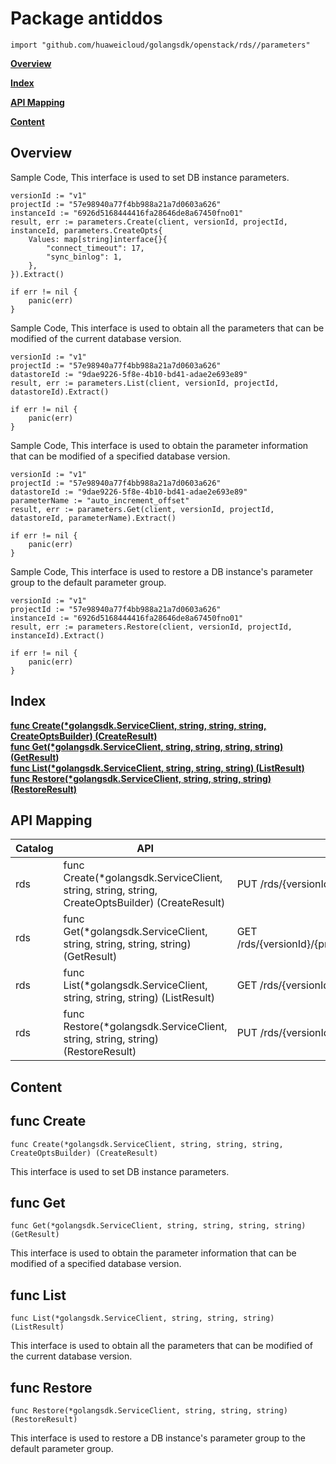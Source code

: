 # Package antiddos
    import "github.com/huaweicloud/golangsdk/openstack/rds//parameters"
**[Overview](#overview)**  

**[Index](#index)**  

**[API Mapping](#api-mapping)**  

**[Content](#content)**  

## Overview


Sample Code, This interface is used to set DB instance parameters.

    
    versionId := "v1"
    projectId := "57e98940a77f4bb988a21a7d0603a626"
    instanceId := "6926d5168444416fa28646de8a67450fno01"
    result, err := parameters.Create(client, versionId, projectId, instanceId, parameters.CreateOpts{
        Values: map[string]interface{}{
            "connect_timeout": 17,
            "sync_binlog": 1,
        },
    }).Extract()
    
    if err != nil {
        panic(err)
    }
    
Sample Code, This interface is used to obtain all the parameters that can be modified of the current database version.

    
    versionId := "v1"
    projectId := "57e98940a77f4bb988a21a7d0603a626"
    datastoreId := "9dae9226-5f8e-4b10-bd41-adae2e693e89"
    result, err := parameters.List(client, versionId, projectId, datastoreId).Extract()
    
    if err != nil {
        panic(err)
    }
    
Sample Code, This interface is used to obtain the parameter information that can be modified of a specified database version.

    
    versionId := "v1"
    projectId := "57e98940a77f4bb988a21a7d0603a626"
    datastoreId := "9dae9226-5f8e-4b10-bd41-adae2e693e89"
    parameterName := "auto_increment_offset"
    result, err := parameters.Get(client, versionId, projectId, datastoreId, parameterName).Extract()
    
    if err != nil {
        panic(err)
    }
    
Sample Code, This interface is used to restore a DB instance's parameter group to the default parameter group.

    
    versionId := "v1"
    projectId := "57e98940a77f4bb988a21a7d0603a626"
    instanceId := "6926d5168444416fa28646de8a67450fno01"
    result, err := parameters.Restore(client, versionId, projectId, instanceId).Extract()
    
    if err != nil {
        panic(err)
    }
## Index
**[func Create(*golangsdk.ServiceClient, string, string, string, CreateOptsBuilder) (CreateResult)](#func-create)**  
**[func Get(*golangsdk.ServiceClient, string, string, string, string) (GetResult)](#func-get)**  
**[func List(*golangsdk.ServiceClient, string, string, string) (ListResult)](#func-list)**  
**[func Restore(*golangsdk.ServiceClient, string, string, string) (RestoreResult)](#func-restore)**  
## API Mapping
|Catalog|API|EndPoint|
|----|---|--------|
|rds|func Create(*golangsdk.ServiceClient, string, string, string, CreateOptsBuilder) (CreateResult)|PUT /rds/{versionId}/{project_id}/instances/{instanceId}/parameters|
|rds|func Get(*golangsdk.ServiceClient, string, string, string, string) (GetResult)|GET /rds/{versionId}/{project_id}/datastores/versions/{datastore_version_id}/parameters/{parameter_name}|
|rds|func List(*golangsdk.ServiceClient, string, string, string) (ListResult)|GET /rds/{versionId}/{project_id}/datastores/versions/{datastore_version_id}/parameters|
|rds|func Restore(*golangsdk.ServiceClient, string, string, string) (RestoreResult)|PUT /rds/{versionId}/{project_id}/instances/{instanceId}/parameters/default|
## Content
## func Create
    func Create(*golangsdk.ServiceClient, string, string, string, CreateOptsBuilder) (CreateResult)  
This interface is used to set DB instance parameters.
## func Get
    func Get(*golangsdk.ServiceClient, string, string, string, string) (GetResult)  
This interface is used to obtain the parameter information that can be modified of a specified database version.
## func List
    func List(*golangsdk.ServiceClient, string, string, string) (ListResult)  
This interface is used to obtain all the parameters that can be modified of the current database version.
## func Restore
    func Restore(*golangsdk.ServiceClient, string, string, string) (RestoreResult)  
This interface is used to restore a DB instance's parameter group to the default parameter group.
